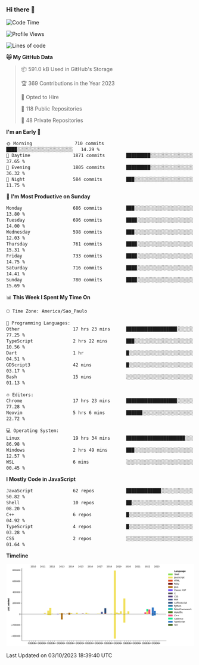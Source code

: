 ### Hi there 👋

<!--START_SECTION:waka-->
![Code Time](http://img.shields.io/badge/Code%20Time-5%2C077%20hrs%2035%20mins-blue)

![Profile Views](http://img.shields.io/badge/Profile%20Views-0-blue)

![Lines of code](https://img.shields.io/badge/From%20Hello%20World%20I%27ve%20Written-2.1%20million%20lines%20of%20code-blue)

**🐱 My GitHub Data** 

> 📦 591.0 kB Used in GitHub's Storage 
 > 
> 🏆 369 Contributions in the Year 2023
 > 
> 💼 Opted to Hire
 > 
> 📜 118 Public Repositories 
 > 
> 🔑 48 Private Repositories 
 > 
**I'm an Early 🐤** 

```text
🌞 Morning                710 commits         ████░░░░░░░░░░░░░░░░░░░░░   14.29 % 
🌆 Daytime                1871 commits        █████████░░░░░░░░░░░░░░░░   37.65 % 
🌃 Evening                1805 commits        █████████░░░░░░░░░░░░░░░░   36.32 % 
🌙 Night                  584 commits         ███░░░░░░░░░░░░░░░░░░░░░░   11.75 % 
```
📅 **I'm Most Productive on Sunday** 

```text
Monday                   686 commits         ███░░░░░░░░░░░░░░░░░░░░░░   13.80 % 
Tuesday                  696 commits         ████░░░░░░░░░░░░░░░░░░░░░   14.00 % 
Wednesday                598 commits         ███░░░░░░░░░░░░░░░░░░░░░░   12.03 % 
Thursday                 761 commits         ████░░░░░░░░░░░░░░░░░░░░░   15.31 % 
Friday                   733 commits         ████░░░░░░░░░░░░░░░░░░░░░   14.75 % 
Saturday                 716 commits         ████░░░░░░░░░░░░░░░░░░░░░   14.41 % 
Sunday                   780 commits         ████░░░░░░░░░░░░░░░░░░░░░   15.69 % 
```


📊 **This Week I Spent My Time On** 

```text
🕑︎ Time Zone: America/Sao_Paulo

💬 Programming Languages: 
Other                    17 hrs 23 mins      ███████████████████░░░░░░   77.25 % 
TypeScript               2 hrs 22 mins       ███░░░░░░░░░░░░░░░░░░░░░░   10.56 % 
Dart                     1 hr                █░░░░░░░░░░░░░░░░░░░░░░░░   04.51 % 
GDScript3                42 mins             █░░░░░░░░░░░░░░░░░░░░░░░░   03.17 % 
Bash                     15 mins             ░░░░░░░░░░░░░░░░░░░░░░░░░   01.13 % 

🔥 Editors: 
Chrome                   17 hrs 23 mins      ███████████████████░░░░░░   77.28 % 
Neovim                   5 hrs 6 mins        ██████░░░░░░░░░░░░░░░░░░░   22.72 % 

💻 Operating System: 
Linux                    19 hrs 34 mins      ██████████████████████░░░   86.98 % 
Windows                  2 hrs 49 mins       ███░░░░░░░░░░░░░░░░░░░░░░   12.57 % 
WSL                      6 mins              ░░░░░░░░░░░░░░░░░░░░░░░░░   00.45 % 
```

**I Mostly Code in JavaScript** 

```text
JavaScript               62 repos            █████████████░░░░░░░░░░░░   50.82 % 
Shell                    10 repos            ██░░░░░░░░░░░░░░░░░░░░░░░   08.20 % 
C++                      6 repos             █░░░░░░░░░░░░░░░░░░░░░░░░   04.92 % 
TypeScript               4 repos             █░░░░░░░░░░░░░░░░░░░░░░░░   03.28 % 
CSS                      2 repos             ░░░░░░░░░░░░░░░░░░░░░░░░░   01.64 % 
```



**Timeline**

![Lines of Code chart](https://raw.githubusercontent.com/jampow/jampow/master/assets/bar_graph.png)


 Last Updated on 03/10/2023 18:39:40 UTC
<!--END_SECTION:waka-->
